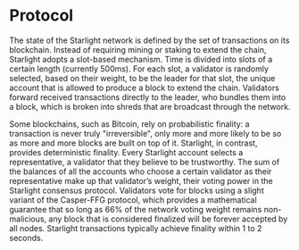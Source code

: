 # Protocol

The state of the Starlight network is defined by the set of transactions on its blockchain. Instead of requiring mining or staking to extend the chain, Starlight adopts a slot-based mechanism. Time is divided into slots of a certain length (currently 500ms). For each slot, a validator is randomly selected, based on their weight, to be the leader for that slot, the unique account that is allowed to produce a block to extend the chain. Validators forward received transactions directly to the leader, who bundles them into a block, which is broken into shreds that are broadcast through the network.

Some blockchains, such as Bitcoin, rely on probabilistic finality: a transaction is never truly "irreversible", only more and more likely to be so as more and more blocks are built on top of it. Starlight, in contrast, provides deterministic finality. Every Starlight account selects a representative, a validator that they believe to be trustworthy. The sum of the balances of all the accounts who choose a certain validator as their representative make up that validator’s weight, their voting power in the Starlight consensus protocol. Validators vote for blocks using a slight variant of the Casper-FFG protocol, which provides a mathematical guarantee that so long as 66% of the network voting weight remains non-malicious, any block that is considered finalized will be forever accepted by all nodes. Starlight transactions typically achieve finality within 1 to 2 seconds.